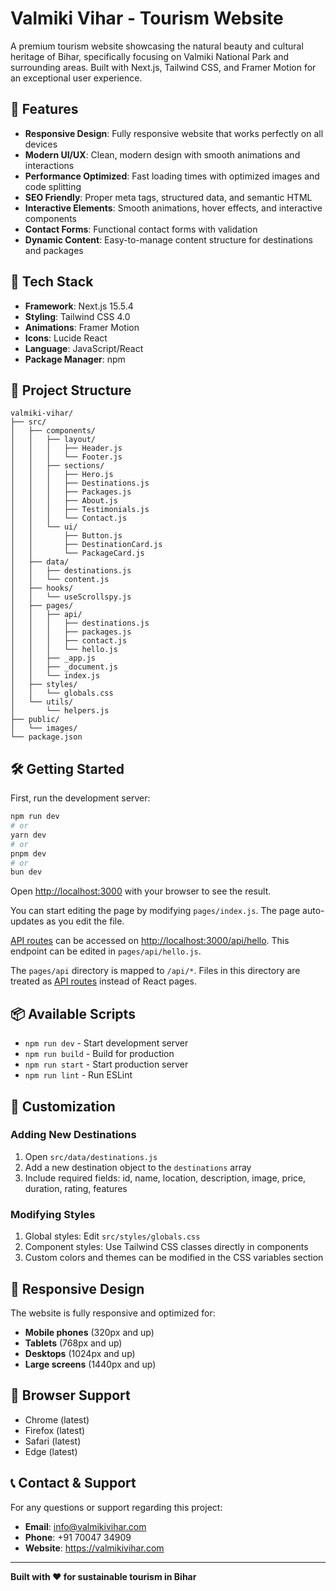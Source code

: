 # Valmiki Vihar - Tourism Website

A premium tourism website showcasing the natural beauty and cultural heritage of Bihar, specifically focusing on Valmiki National Park and surrounding areas. Built with Next.js, Tailwind CSS, and Framer Motion for an exceptional user experience.

## 🌟 Features

- **Responsive Design**: Fully responsive website that works perfectly on all devices
- **Modern UI/UX**: Clean, modern design with smooth animations and interactions
- **Performance Optimized**: Fast loading times with optimized images and code splitting
- **SEO Friendly**: Proper meta tags, structured data, and semantic HTML
- **Interactive Elements**: Smooth animations, hover effects, and interactive components
- **Contact Forms**: Functional contact forms with validation
- **Dynamic Content**: Easy-to-manage content structure for destinations and packages

## 🚀 Tech Stack

- **Framework**: Next.js 15.5.4
- **Styling**: Tailwind CSS 4.0
- **Animations**: Framer Motion
- **Icons**: Lucide React
- **Language**: JavaScript/React
- **Package Manager**: npm

## 📁 Project Structure

```
valmiki-vihar/
├── src/
│   ├── components/
│   │   ├── layout/
│   │   │   ├── Header.js
│   │   │   └── Footer.js
│   │   ├── sections/
│   │   │   ├── Hero.js
│   │   │   ├── Destinations.js
│   │   │   ├── Packages.js
│   │   │   ├── About.js
│   │   │   ├── Testimonials.js
│   │   │   └── Contact.js
│   │   └── ui/
│   │       ├── Button.js
│   │       ├── DestinationCard.js
│   │       └── PackageCard.js
│   ├── data/
│   │   ├── destinations.js
│   │   └── content.js
│   ├── hooks/
│   │   └── useScrollspy.js
│   ├── pages/
│   │   ├── api/
│   │   │   ├── destinations.js
│   │   │   ├── packages.js
│   │   │   ├── contact.js
│   │   │   └── hello.js
│   │   ├── _app.js
│   │   ├── _document.js
│   │   └── index.js
│   ├── styles/
│   │   └── globals.css
│   └── utils/
│       └── helpers.js
├── public/
│   └── images/
└── package.json
```

## 🛠️ Getting Started

First, run the development server:

```bash
npm run dev
# or
yarn dev
# or
pnpm dev
# or
bun dev
```

Open [http://localhost:3000](http://localhost:3000) with your browser to see the result.

You can start editing the page by modifying `pages/index.js`. The page auto-updates as you edit the file.

[API routes](https://nextjs.org/docs/pages/building-your-application/routing/api-routes) can be accessed on [http://localhost:3000/api/hello](http://localhost:3000/api/hello). This endpoint can be edited in `pages/api/hello.js`.

The `pages/api` directory is mapped to `/api/*`. Files in this directory are treated as [API routes](https://nextjs.org/docs/pages/building-your-application/routing/api-routes) instead of React pages.

## 📦 Available Scripts

- `npm run dev` - Start development server
- `npm run build` - Build for production
- `npm run start` - Start production server
- `npm run lint` - Run ESLint

## 🎨 Customization

### Adding New Destinations

1. Open `src/data/destinations.js`
2. Add a new destination object to the `destinations` array
3. Include required fields: id, name, location, description, image, price, duration, rating, features

### Modifying Styles

1. Global styles: Edit `src/styles/globals.css`
2. Component styles: Use Tailwind CSS classes directly in components
3. Custom colors and themes can be modified in the CSS variables section

## 📱 Responsive Design

The website is fully responsive and optimized for:

- **Mobile phones** (320px and up)
- **Tablets** (768px and up)
- **Desktops** (1024px and up)
- **Large screens** (1440px and up)

## 🔧 Browser Support

- Chrome (latest)
- Firefox (latest)
- Safari (latest)
- Edge (latest)

## 📞 Contact & Support

For any questions or support regarding this project:

- **Email**: info@valmikivihar.com
- **Phone**: +91 70047 34909
- **Website**: https://valmikivihar.com

---

**Built with ❤️ for sustainable tourism in Bihar**
